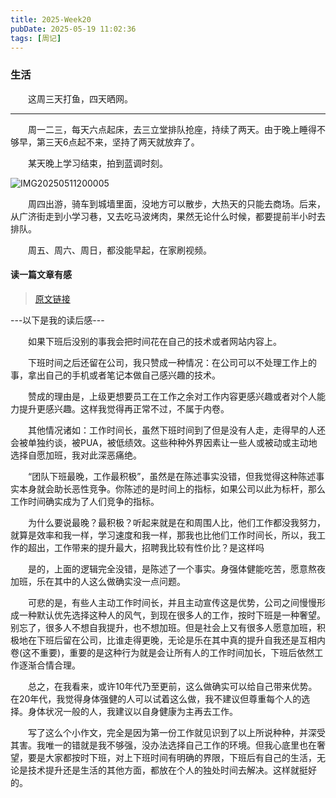```yaml
---
title: 2025-Week20
pubDate: 2025-05-19 11:02:36
tags: [周记]
---
```


### 生活

&emsp;&emsp;这周三天打鱼，四天晒网。

--- 

&emsp;&emsp;周一二三，每天六点起床，去三立堂排队抢座，持续了两天。由于晚上睡得不够早，第三天6点起不来，坚持了两天就放弃了。

&emsp;&emsp;某天晚上学习结束，拍到蓝调时刻。

![IMG20250511200005](https://raw.githubusercontent.com/roc80/DrawingBoard/main/image/IMG20250511200005.jpg)

&emsp;&emsp;周四出游，骑车到城墙里面，没地方可以散步，大热天的只能去商场。后来，从广济街走到小学习巷，又去吃马波烤肉，果然无论什么时候，都要提前半小时去排队。

&emsp;&emsp;周五、周六、周日，都没能早起，在家刷视频。

#### 读一篇文章有感
> [原文链接](https://www.zhangxinxu.com/life/2023/04/about-work-hard/comment-page-1/?replytocom=6288&safe=1#respond)

---以下是我的读后感---

&emsp;&emsp;如果下班后没别的事我会把时间花在自己的技术或者网站内容上。

&emsp;&emsp;下班时间之后还留在公司，我只赞成一种情况：在公司可以不处理工作上的事，拿出自己的手机或者笔记本做自己感兴趣的技术。

&emsp;&emsp;赞成的理由是，上级更想要员工在工作之余对工作内容更感兴趣或者对个人能力提升更感兴趣。这样我觉得再正常不过，不属于内卷。

&emsp;&emsp;其他情况诸如：工作时间长，虽然下班时间到了但是没有人走，走得早的人还会被单独约谈，被PUA，被低绩效。这些种种外界因素让一些人或被动或主动地选择自愿加班，我对此深恶痛绝。

&emsp;&emsp;“团队下班最晚，工作最积极”，虽然是在陈述事实没错，但我觉得这种陈述事实本身就会助长恶性竞争。你陈述的是时间上的指标，如果公司以此为标杆，那么工作时间确实成为了人们竞争的指标。

&emsp;&emsp;为什么要说最晚？最积极？听起来就是在和周围人比，他们工作都没我努力，就算是效率和我一样，学习速度和我一样，那我也比他们工作时间长，所以，我工作的超出，工作带来的提升最大，招聘我比较有性价比？是这样吗

&emsp;&emsp;是的，上面的逻辑完全没错，是陈述了一个事实。身强体健能吃苦，愿意熬夜加班，乐在其中的人这么做确实没一点问题。

&emsp;&emsp;可悲的是，有些人主动工作时间长，并且主动宣传这是优势，公司之间慢慢形成一种默认优先选择这种人的风气，到现在很多人的工作，按时下班是一种奢望。别忘了，很多人不想自我提升，也不想加班。但是社会上又有很多人愿意加班，积极地在下班后留在公司，比谁走得更晚，无论是乐在其中真的提升自我还是互相内卷(这不重要)，重要的是这种行为就是会让所有人的工作时间加长，下班后依然工作逐渐合情合理。

&emsp;&emsp;总之，在我看来，或许10年代乃至更前，这么做确实可以给自己带来优势。在20年代，我觉得身体强健的人可以试着这么做，我不建议但尊重每个人的选择。身体状况一般的人，我建议以自身健康为主再去工作。

&emsp;&emsp;写了这么个小作文，完全是因为第一份工作就见识到了以上所说种种，并深受其害。我唯一的错就是我不够强，没办法选择自己工作的环境。但我心底里也在奢望，要是大家都按时下班，对上下班时间有明确的界限，下班后有自己的生活，无论是技术提升还是生活的其他方面，都放在个人的独处时间去解决。这样就挺好的。


